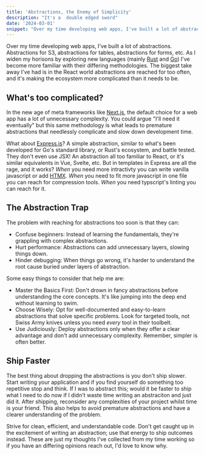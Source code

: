 ```yaml
---
title: 'Abstractions, the Enemy of Simplicity'
description: "It's a  double edged sword"
date: '2024-03-01'
snippet: "Over my time developing web apps, I've built a lot of abstractions. Abstractions for S3, abstractions for Tables, abstractions for Forms, etc. As I widen my horisons by exploring new languages (mainly Rust and Go)..."
---
```


Over my time developing web apps, I've built a lot of abstractions. Abstractions for S3, abstractions for tables, abstractions for forms, etc. As I widen my horisons by exploring new languages (mainly [Rust](https://www.rust-lang.org/) and [Go](https://go.dev/)) I've become more familiar with their differing methodologies. The biggest take away I've had is in the React world abstractions are reached for too often, and it's making the ecosystem more complicated than it needs to be.

## What's too complicated?

In the new age of meta frameworks like [Next.js](https://nextjs.org/), the default choice for a web app has a lot of unnecessary complexity. You could argue "I'll need it eventually" but this same methodology is what leads to premature abstractions that needlessly complicate and slow down development time.

What about [Express.js](https://expressjs.com/)? A simple abstraction, similar to what's been developed for Go's standard library, or Rust's ecosystem, and battle tested. They don't even use JSX! An abstraction all too familiar to React, or it's similar equivalents in Vue, Svelte, etc. But in templates in Express are all the rage, and it works? _When_ you need more intractivty you can write vanilla javascript or add [HTMX](https://htmx.org/). _When_ you need to fit more javascript in one file you can reach for compression tools.
_When_ you need typscript's linting you can reach for it.

## The Abstraction Trap

The problem with reaching for abstractions too soon is that they can:

-   Confuse beginners: Instead of learning the fundamentals, they're grappling with complex abstractions.
-   Hurt performance: Abstractions can add unnecessary layers, slowing things down.
-   Hinder debugging: When things go wrong, it's harder to understand the root cause buried under layers of abstraction.

Some easy things to consider that help me are:

-   Master the Basics First: Don't drown in fancy abstractions before understanding the core concepts. It's like jumping into the deep end without learning to swim.
-   Choose Wisely: Opt for well-documented and easy-to-learn abstractions that solve specific problems. Look for targeted tools, not Swiss Army knives unless you need _every_ tool in their toolbelt.
-   Use Judiciously: Deploy abstractions only when they offer a clear advantage and don't add unnecessary complexity. Remember, simpler is often better.

## Ship Faster

The best thing about dropping the abstractions is you don't ship slower. Start writing your application and if you find yourself do something too repetitive stop and think. If I was to abstract this; would it be faster to ship what I need to do now if I didn't waste time writing an abstraciton and just did it. After shipping, reconsider any complexities of your project whilst time is your friend. This also helps to avoid premature abstractions and have a clearer understanding of the problem.

Strive for clean, efficient, and understandable code. Don't get caught up in the excitement of writing an abstraction; use that energy to ship outcomes instead. These are just my thoughts I've collected from my time working so if you have an differing opinions reach out, I'd love to know why.
